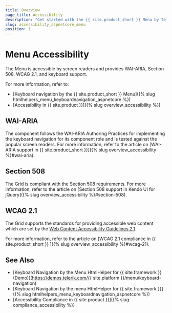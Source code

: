 ```yaml
---
title: Overview
page_title: Accessibility
description: "Get started with the {{ site.product_short }} Menu by Telerik UI and learn about its accessibility support for WAI-ARIA, Section 508, and WCAG 2.1."
slug: accessibility_aspnetcore_menu
position: 1
---
```


# Menu Accessibility

The Menu is accessible by screen readers and provides WAI-ARIA, Section 508, WCAG 2.1, and keyboard support.

For more information, refer to:
* [Keyboard navigation by the {{ site.product_short }} Menu]({% slug htmlhelpers_menu_keyboardnavigation_aspnetcore %})
* [Accessibility in {{ site.product }}]({% slug overview_accessibility %})

## WAI-ARIA

The component follows the WAI-ARIA Authoring Practices for implementing the keyboard navigation for its component role and is tested against the popular screen readers. For more information, refer to the article on [WAI-ARIA support in {{ site.product_short }}]({% slug overview_accessibility %}#wai-aria).

## Section 508

The Grid is compliant with the Section 508 requirements. For more information, refer to the article on [Section 508 support in Kendo UI for jQuery]({% slug overview_accessibility %}#section-508).

## WCAG 2.1

The Grid supports the standards for providing accessible web content which are set by the [Web Content Accessibility Guidelines 2.1](https://www.w3.org/TR/WCAG/).

For more information, refer to the article on [WCAG 2.1 compliance in {{ site.product_short }} ]({% slug overview_accessibility %}#wcag-21).

## See Also

* [Keyboard Navigation by the Menu HtmlHelper for {{ site.framework }} (Demo)](https://demos.telerik.com/{{ site.platform }}/menu/keyboard-navigation)
* [Keyboard Navigation by the menu HtmlHelper for {{ site.framework }}]({% slug htmlhelpers_menu_keyboardnavigation_aspnetcore %})
* [Accessibility Compliance in {{ site.product }}]({% slug compliance_accessibility %})

